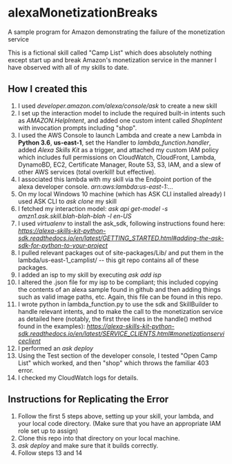 # alexaMonetizationBreaks
A sample program for Amazon demonstrating the failure of the monetization service

This is a fictional skill called "Camp List" which does absolutely nothing except start up and break Amazon's monetization service in the manner I have observed with all of my skills to date.

## How I created this

1. I used _developer.amazon.com/alexa/console/ask_ to create a new skill
2. I set up the interaction model to include the required built-in intents such as _AMAZON.HelpIntent_, and added one custom intent called _ShopIntent_ with invocation prompts including "shop".
3. I used the AWS Console to launch Lambda and create a new Lambda in **Python 3.6**, **us-east-1**, set the Handler to _lambda_function.handler_, added _Alexa Skills Kit_ as a trigger, and attached my custom IAM policy which includes full permissions on CloudWatch, CloudFront, Lambda, DynamoBD, EC2, Certificate Manager, Route 53, S3, IAM, and a slew of other AWS services (total overkill! but effective).
4. I associated this lambda with my skill via the Endpoint portion of the alexa developer console. _arn:aws:lambda:us-east-1:..._
5. On my local Windows 10 machine (which has ASK CLI installed already) I used ASK CLI to _ask clone_ my skill
6. I fetched my interaction model: _ask api get-model -s amzn1.ask.skill.blah-blah-blah -l en-US_
7. I used _virtualenv_ to install the ask_sdk, following instructions found here: _https://alexa-skills-kit-python-sdk.readthedocs.io/en/latest/GETTING_STARTED.html#adding-the-ask-sdk-for-python-to-your-project_
8. I pulled relevant packages out of site-packages/Lib/ and put them in the lambda/us-east-1_camplist/ -- this git repo contains all of these packages.
9. I added an isp to my skill by executing _ask add isp_
10. I altered the .json file for my isp to be compliant; this included copying the contents of an alexa sample found in github and then adding things such as valid image paths, etc. Again, this file can be found in this repo.
11. I wrote python in lambda_function.py to use the sdk and SkillBuilder to handle relevant intents, and to make the call to the monetization service as detailed here (notably, the first three lines in the handle() method found in the examples): _https://alexa-skills-kit-python-sdk.readthedocs.io/en/latest/SERVICE_CLIENTS.html#monetizationserviceclient_
12. I performed an _ask deploy_
13. Using the Test section of the developer console, I tested "Open Camp List" which worked, and then "shop" which throws the familiar 403 error.
14. I checked my CloudWatch logs for details.

## Instructions for Replicating the Error

1. Follow the first 5 steps above, setting up your skill, your lambda, and your local code directory.  (Make sure that you have an appropriate IAM role set up to assign)
2. Clone this repo into that directory on your local machine.
3. _ask deploy_ and make sure that it builds correctly.
4. Follow steps 13 and 14

